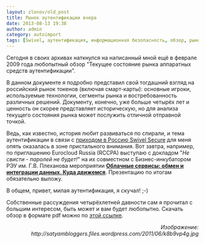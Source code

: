 ```yaml
---
layout: zlonov/old_post
title: Рынок аутентификации вчера
date: 2013-08-13 19:38
author: admin
category: autoimport
tags: [Swivel, аутентификация, информационная безопасность, обзор, рынок, токен]
---
```

Сегодня в своих архивах наткнулся на написанный мной ещё в феврале 2009 года любопытный обзор "Текущее состояние рынка аппаратных средств аутентификации".

В данном документе я подробно представил свой тогдашний взгляд на российский рынок токенов (включая смарт-карты): основные игроки, используемые технологии, сегменты рынка и востребованность различных решений. Документу, конечно, уже больше четырёх лет и ценность он скорее представляет историческую, но для анализа текущего состояния рынка может послужить отличной отправной точкой.

Ведь, как известно, история любит развиваться по спирали, и тема аутентификации в связи с <a href="http://ngsec.ru/news/2754/" target="_blank">приходом в Россию Swivel Secure</a> для меня опять оказалась в зоне пристального внимания. Вот завтра, например, по приглашению Eurocloud Russia (RCCPA) выступаю с докладом "<em>Не свисти - паролей не будет!</em>" на их совместном с Бизнес-инкубатором РЭУ им. Г.В. Плеханова мероприятии <a href="http://www.eurocloudrussia.org/10541073108310721095108510991077-1089107710881074108010891099-10861073108410771085-1080-1080108510901077107510881072109410801080-107610721085108510.html" target="_blank"><strong>Облачные сервисы: обмен и интеграции данных. Куда движемся</strong></a>. Презентацию по итогам обязательно выложу.

В общем, привет, милая аутентификация, я скучал! ;-)

Собственные рассуждения четырёхлетней давности сам я прочитал с большим интересом, быть может и вам будет любопытно. Скачать обзор в формате pdf можно по <a href="/assets/uploads/%D0%A2%D0%B5%D0%BA%D1%83%D1%89%D0%B5%D0%B5-%D1%81%D0%BE%D1%81%D1%82%D0%BE%D1%8F%D0%BD%D0%B8%D0%B5-%D1%80%D1%8B%D0%BD%D0%BA%D0%B0-%D0%B0%D0%BF%D0%BF%D0%B0%D1%80%D0%B0%D1%82%D0%BD%D1%8B%D1%85-%D1%81%D1%80%D0%B5%D0%B4%D1%81%D1%82%D0%B2-%D0%B0%D1%83%D1%82%D0%B5%D0%BD%D1%82%D0%B8%D1%84%D0%B8%D0%BA%D0%B0%D1%86%D0%B8%D0%B8.pdf">этой ссылке</a>.
<p style="text-align: right;"><em>Изображение: http://satyambloggers.files.wordpress.com/2011/06/k8b9vp4g.jpg</em>
